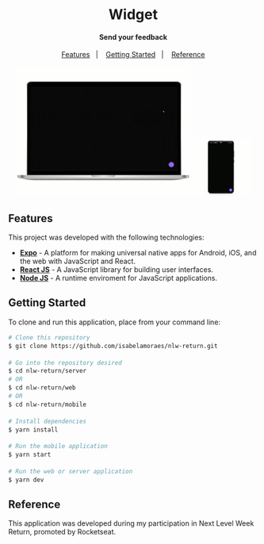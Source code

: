 ﻿<h1 align="center">
  Widget
</h1>

<h4 align="center">
  Send your feedback
</h4>

<p align="center">
  <a href="#features">Features</a>&nbsp;&nbsp;&nbsp;|&nbsp;&nbsp;&nbsp;
  <a href="#getting-started">Getting Started</a>&nbsp;&nbsp;&nbsp;|&nbsp;&nbsp;&nbsp;
  <a href="#reference">Reference</a>
</p>

<p align="center">
  <img alt="Web Application Demo" src="https://github.com/isabelamoraes/nlw-return/blob/main/demo/widget.gif?raw=truee" width="70%">
  <img alt="Mobile Application Demo" src="https://github.com/isabelamoraes/nlw-return/blob/main/demo/app.gif?raw=true" width="23%">
</p>

## Features

This project was developed with the following technologies:

- **[Expo](https://expo.io/)** - A platform for making universal native apps for Android, iOS, and the web with JavaScript and React.
- **[React JS](https://reactjs.org/)** - A JavaScript library for building user interfaces.
- **[Node JS](https://nodejs.org/)** - A runtime enviroment for JavaScript applications.

## Getting Started

To clone and run this application, place from your command line:

```bash
# Clone this repository
$ git clone https://github.com/isabelamoraes/nlw-return.git

# Go into the repository desired
$ cd nlw-return/server
# OR
$ cd nlw-return/web
# OR
$ cd nlw-return/mobile

# Install dependencies
$ yarn install

# Run the mobile application
$ yarn start

# Run the web or server application
$ yarn dev

```

## Reference

This application was developed during my participation in Next Level Week Return, promoted by Rocketseat.
